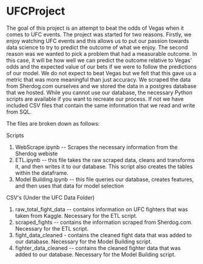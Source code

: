 # UFCProject
The goal of this project is an attempt to beat the odds of Vegas when it comes to UFC events. The project was started for two reasons. Firstly, we enjoy watching UFC events and this allows us to put our passion towards data science to try to predict the outcome of what we enjoy. The second reason was we wanted to pick a problem that had a measurable outcome. In this case, it will be how well we can predict the outcome relative to Vegas' odds and the expected value of our bets if we were to follow the predictions of our model. We do not expect to beat Vegas but we felt that this gave us a metric that was more meaningful than just accuracy. We scraped the data from Sherdog.com ourselves and we stored the data in a postgres database that we hosted. While you cannot use our database, the necessary Python scripts are available if you want to recreate our process. If not we have included CSV files that contain the same information that we read and write from SQL.

The files are broken down as follows:

Scripts
1) WebScrape.ipynb -- Scrapes the necessary information from the Sherdog webiste 
2) ETL.ipynb -- this file takes the raw scraped data, cleans and transforms it, and then writes it to our database. This script also creates the tables within the dataframe.
3) Model Building.ipynb -- this file queries our database, creates features, and then uses that data for model selection

CSV's 
(Under the UFC Data Folder)
1) raw_total_fight_data -- contains information on UFC fighters that was taken from Kaggle. Necessary for the ETL script.
2) scraped_fights -- contains the information scraped from Sherdog.com. Necessary for the ETL script.
3) fight_data_cleaned - contains the cleaned fight data that was added to our database. Necessary for the Model Building script.
4) fighter_data_cleaned -- contains the cleaned fighter data that was added to our database. Necessary for the Model Building script.
